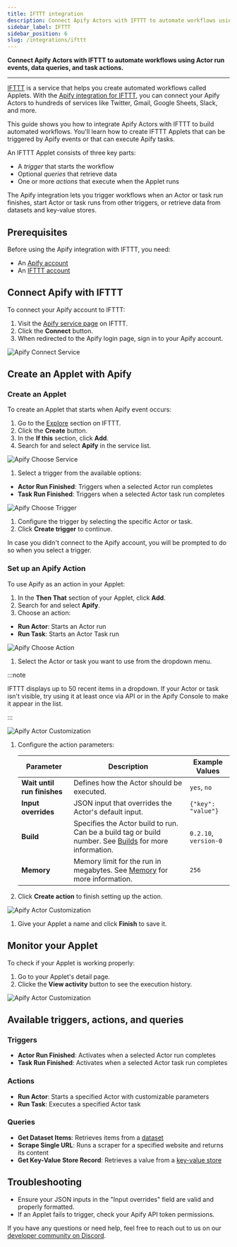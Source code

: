 ```yaml
---
title: IFTTT integration
description: Connect Apify Actors with IFTTT to automate workflows using Actor run events, data queries, and task actions.
sidebar_label: IFTTT
sidebar_position: 6
slug: /integrations/ifttt
---
```


**Connect Apify Actors with IFTTT to automate workflows using Actor run events, data queries, and task actions.**

---

[IFTTT](https://ifttt.com) is a service that helps you create automated workflows called Applets. With the [Apify integration for IFTTT](https://ifttt.com/apify), you can connect your Apify Actors to hundreds of services like Twitter, Gmail, Google Sheets, Slack, and more.

This guide shows you how to integrate Apify Actors with IFTTT to build automated workflows. You'll learn how to create IFTTT Applets that can be triggered by Apify events or that can execute Apify tasks.

An IFTTT Applet consists of three key parts:

- A _trigger_ that starts the workflow
- Optional _queries_ that retrieve data
- One or more _actions_ that execute when the Applet runs

The Apify integration lets you trigger workflows when an Actor or task run finishes, start Actor or task runs from other triggers, or retrieve data from datasets and key-value stores.

## Prerequisites

Before using the Apify integration with IFTTT, you need:

- An [Apify account](https://console.apify.com/)
- An [IFTTT account](https://ifttt.com/)

## Connect Apify with IFTTT

To connect your Apify account to IFTTT:

1. Visit the [Apify service page](https://ifttt.com/apify) on IFTTT.
2. Click the **Connect** button.
3. When redirected to the Apify login page, sign in to your Apify account.

![Apify Connect Service](../images/ifttt-connect-service.png)

## Create an Applet with Apify

### Create an Applet

To create an Applet that starts when Apify event occurs:

1. Go to the [Explore](https://ifttt.com/explore) section on IFTTT.
1. Click the **Create** button.
1. In the **If this** section, click **Add**.
1. Search for and select **Apify** in the service list.

 ![Apify Choose Service](../images/ifttt-choose-service.png)

1. Select a trigger from the available options:

- **Actor Run Finished**: Triggers when a selected Actor run completes
- **Task Run Finished**: Triggers when a selected Actor task run completes

 ![Apify Choose Trigger](../images/ifttt-choose-trigger.png)

1. Configure the trigger by selecting the specific Actor or task.
1. Click **Create trigger** to continue.

In case you didn't connect to the Apify account, you will be prompted to do so when you select a trigger.

### Set up an Apify Action

To use Apify as an action in your Applet:

1. In the **Then That** section of your Applet, click **Add**.
1. Search for and select **Apify**.
1. Choose an action:

- **Run Actor**: Starts an Actor run
- **Run Task**: Starts an Actor Task run

 ![Apify Choose Action](../images/ifttt-choose-action.png)

1. Select the Actor or task you want to use from the dropdown menu.

 :::note

 IFTTT displays up to 50 recent items in a dropdown. If your Actor or task isn't visible, try using it at least once via API or in the Apify Console to make it appear in the list.

 :::

 ![Apify Actor Customization](../images/ifttt-actor-config.png)

1. Configure the action parameters:

   | Parameter | Description | Example Values |
   |-----------|-------------|----------------|
   | **Wait until run finishes** | Defines how the Actor should be executed. | `yes`, `no` |
   | **Input overrides** | JSON input that overrides the Actor's default input. | `{"key": "value"}` |
   | **Build** | Specifies the Actor build to run. Can be a build tag or build number. See [Builds](/platform/actors/running/runs-and-builds#builds) for more information. | `0.2.10`, `version-0` |
   | **Memory** | Memory limit for the run in megabytes. See [Memory](/platform/actors/running/usage-and-resources#memory) for more information. | `256` |

1. Click **Create action** to finish setting up the action.

 ![Apify Actor Customization](../images/ifttt-applet-overview.png)

1. Give your Applet a name and click **Finish** to save it.

## Monitor your Applet

To check if your Applet is working properly:

1. Go to your Applet's detail page.
1. Clicke the **View activity** button to see the execution history.

 ![Apify Actor Customization](../images/ifttt-applet-inspect.png)

## Available triggers, actions, and queries

### Triggers

- **Actor Run Finished**: Activates when a selected Actor run completes
- **Task Run Finished**: Activates when a selected Actor task run completes

### Actions

- **Run Actor**: Starts a specified Actor with customizable parameters
- **Run Task**: Executes a specified Actor task

### Queries

- **Get Dataset Items**: Retrieves items from a [dataset](/platform/storage/dataset)
- **Scrape Single URL**: Runs a scraper for a specified website and returns its content
- **Get Key-Value Store Record**: Retrieves a value from a [key-value store](/platform/storage/key-value-store)

## Troubleshooting

- Ensure your JSON inputs in the "Input overrides" field are valid and properly formatted.
- If an Applet fails to trigger, check your Apify API token permissions.

If you have any questions or need help, feel free to reach out to us on our [developer community on Discord](https://discord.com/invite/jyEM2PRvMU).
